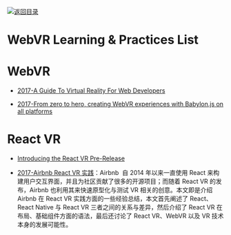 [![返回目录](https://user-images.githubusercontent.com/5803001/38079637-ff0abcf0-3371-11e8-9b76-ad651620afc7.jpg)](https://github.com/wx-chevalier/Awesome-Lists)

# WebVR Learning & Practices List

# WebVR

* [2017-A Guide To Virtual Reality For Web Developers](https://parg.co/bDE)

* [2017-From zero to hero, creating WebVR experiences with Babylon.js on all platforms](https://parg.co/b1i)

# React VR

* [Introducing the React VR Pre-Release](https://developer.oculus.com/blog/introducing-the-react-vr-pre-release/)

* [2017-Airbnb React VR 实践](https://parg.co/bFC)：Airbnb  自 2014 年以来一直使用 React 来构建用户交互界面，并且为社区贡献了很多的开源项目；而随着 React VR 的发布，Airbnb 也利用其来快速原型化与测试 VR 相关的创意。本文即是介绍 Airbnb 在 React VR 实践方面的一些经验总结，本文首先阐述了 React、React Native 与 React VR 三者之间的关系与差异，然后介绍了 React VR 在布局、基础组件方面的语法，最后还讨论了 React VR、WebVR 以及 VR 技术本身的发展可能性。
